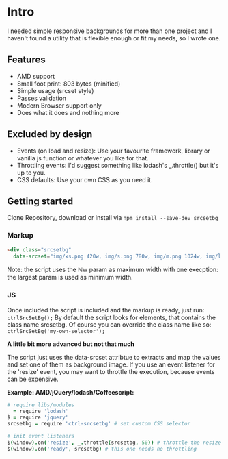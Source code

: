 # Intro

I needed simple responsive backgrounds for more than one project and I haven't found a utility that is flexible enough or fit my needs, so I wrote one.

## Features

- AMD support
- Small foot print: 803 bytes (minified)
- Simple usage (srcset style)
- Passes validation
- Modern Browser support only
- Does what it does and nothing more

## Excluded by design

- Events (on load and resize): Use your favourite framework, library or vanilla js function or whatever you like for that.
- Throttling events: I'd suggest something like lodash's _.throttle() but it's up to you.
- CSS defaults: Use your own CSS as you need it.

## Getting started

Clone Repository, download or install via `npm install --save-dev srcsetbg`

### Markup

```html
<div class="srcsetbg"
  data-srcset="img/xs.png 420w, img/s.png 780w, img/m.png 1024w, img/l.png 1400w, img/xl.png 1920w">
```
Note: the script uses the ℕw param as maximum width with one execption: the largest param is used as minimum width.

### JS

Once included the script is included and the markup is ready, just run: `ctrlSrcSetBg();`
By default the script looks for elements, that contains the class name srcsetbg. Of course you can override the class name like so: `ctrlSrcSetBg('my-own-selector');`

__A little bit more advanced but not that much__

The script just uses the data-srcset attribtue to extracts and map the values and set one of them as background image. If you use an event listener for the 'resize' event, you may want to throttle the execution, because events can be expensive.

__Example: AMD/jQuery/lodash/Coffeescript:__
```coffeescript
# require libs/modules
_ = require 'lodash'
$ = require 'jquery'
srcsetbg = require 'ctrl-srcsetbg' # set custom CSS selector

# init event listeners
$(window).on('resize', _.throttle(srcsetbg, 50)) # throttle the resize event
$(window).on('ready', srcsetbg) # this one needs no throttling
```
